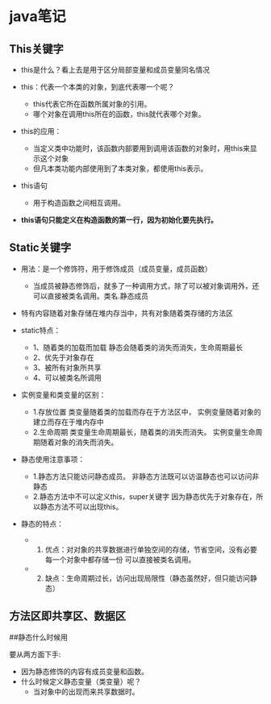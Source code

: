 # java笔记

## This关键字
* this是什么？看上去是用于区分局部变量和成员变量同名情况
* this：代表一个本类的对象，到底代表哪一个呢？	
    * this代表它所在函数所属对象的引用。
    * 哪个对象在调用this所在的函数，this就代表哪个对象。
      
* this的应用：
    * 当定义类中功能时，该函数内部要用到调用该函数的对象时，用this来显示这个对象
    * 但凡本类功能内部使用到了本类对象，都使用this表示。
      
* this语句
    * 用于构造函数之间相互调用。 

* **this语句只能定义在构造函数的第一行，因为初始化要先执行。**


## Static关键字
* 用法：是一个修饰符，用于修饰成员（成员变量，成员函数）
    * 当成员被静态修饰后，就多了一种调用方式，除了可以被对象调用外，还可以直接被类名调用。类名.静态成员

* 特有内容随着对象存储在堆内存当中，共有对象随着类存储的方法区

* static特点：
    * 1、随着类的加载而加载
         静态会随着类的消失而消失，生命周期最长   
    * 2、优先于对象存在
    * 3、被所有对象所共享
    * 4、可以被类名所调用
  
* 实例变量和类变量的区别：
    * 1.存放位置
          类变量随着类的加载而存在于方法区中，
          实例变量随着对象的建立而存在于堆内存中
    * 2.生命周期
         类变量生命周期最长，随着类的消失而消失。
         实例变量生命周期随着对象的消失而消失。
* 静态使用注意事项：
    * 1.静态方法只能访问静态成员。
      非静态方法既可以访温静态也可以访问非静态
    * 2.静态方法中不可以定义this，super关键字
       因为静态优先于对象存在，所以静态方法不可以出现this。
       
 * 静态的特点：
     * 1. 优点：对对象的共享数据进行单独空间的存储，节省空间，没有必要每一个对象中都存储一份
          可以直接被类名调用。
     * 2. 缺点：生命周期过长，访问出现局限性（静态虽然好，但只能访问静态）
     

## 方法区即共享区、数据区

##静态什么时候用

要从两方面下手:

* 因为静态修饰的内容有成员变量和函数。
* 什么时候定义静态变量（类变量）呢？
   * 当对象中的出现而来共享数据时。

